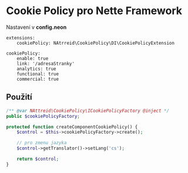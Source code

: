 # Cookie Policy pro Nette Framework
Nastavení v **config.neon**
```neon
extensions:
    cookiePolicy: NAtrreid\CookiePolicy\DI\CookiePolicyExtension
    
cookiePolicy:
    enable: true
    link: '/adresaStranky'
    analytics: true
    functional: true
    commercial: true
```

## Použití
```php
/** @var NAttreid\CookiePolicy\ICookiePolicyFactory @inject */
public $cookiePolicyFactory;

protected function createComponentCookiePolicy() {
    $control = $this->cookiePolicyFactory->create();

    // pro zmenu jazyka
    $control->getTranslator()->setLang('cs');

    return $control;
}
```